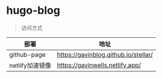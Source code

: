 # hugo-blog
> 访问方式 

|部署|地址|
|  ----  | ----  |
|github-page |https://gavinblog.github.io/stellar/|
|netlify加速镜像 |https://gavinwells.netlify.app/|

